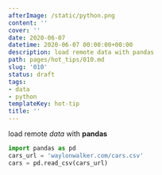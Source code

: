```yaml
---
afterImage: /static/python.png
content: ''
cover: ''
date: 2020-06-07
datetime: 2020-06-07 00:00:00+00:00
description: load remote data with pandas
path: pages/hot_tips/010.md
slug: '010'
status: draft
tags:
- data
- python
templateKey: hot-tip
title: ''
---
```


load remote _data_ with **pandas**

``` python
import pandas as pd
cars_url = 'waylonwalker.com/cars.csv'
cars = pd.read_csv(cars_url)
```
